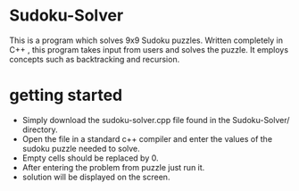 # Sudoku-Solver
This is a program which solves 9x9 Sudoku puzzles. Written completely in C++ , this program takes input from users and solves the puzzle. It employs concepts such as backtracking and recursion.
# getting started
* Simply download the sudoku-solver.cpp file found in the Sudoku-Solver/ directory.
* Open the file in a standard c++ compiler and enter the values of the sudoku puzzle needed to solve.
* Empty cells should be replaced by 0.
* After entering the problem from puzzle just run it.
* solution will be displayed on the screen.
